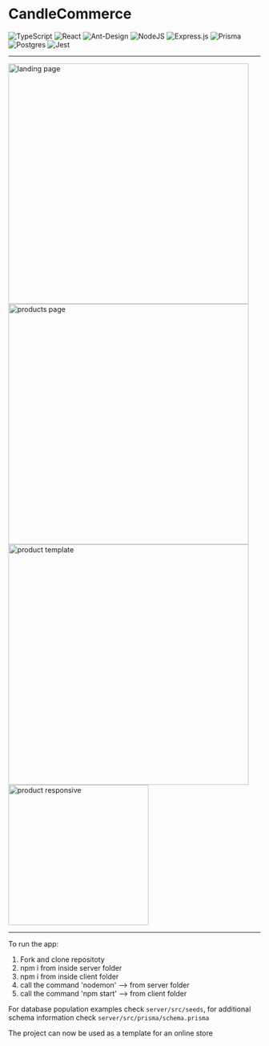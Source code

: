 # CandleCommerce

![TypeScript](https://img.shields.io/badge/typescript-%23007ACC.svg?style=for-the-badge&logo=typescript&logoColor=white) ![React](https://img.shields.io/badge/react-%2320232a.svg?style=for-the-badge&logo=react&logoColor=%2361DAFB) ![Ant-Design](https://img.shields.io/badge/-AntDesign-%230170FE?style=for-the-badge&logo=ant-design&logoColor=white) ![NodeJS](https://img.shields.io/badge/node.js-6DA55F?style=for-the-badge&logo=node.js&logoColor=white) ![Express.js](https://img.shields.io/badge/express.js-%23404d59.svg?style=for-the-badge&logo=express&logoColor=%2361DAFB) ![Prisma](https://img.shields.io/badge/Prisma-3982CE?style=for-the-badge&logo=Prisma&logoColor=white) ![Postgres](https://img.shields.io/badge/postgres-%23316192.svg?style=for-the-badge&logo=postgresql&logoColor=white) ![Jest](https://img.shields.io/badge/-jest-%23C21325?style=for-the-badge&logo=jest&logoColor=white)

---


<img src="https://media-exp1.licdn.com/dms/image/C562DAQGDIZfqJCrO4g/profile-treasury-image-shrink_800_800/0/1653327941045?e=1653933600&v=beta&t=UOhrefCNmPky16rKppiESMHV8o9_rpz7uu6XkcgNUuM" width="480px" alt="landing page"/> <img src="https://media-exp1.licdn.com/dms/image/C562DAQE0Bt8orQjpqw/profile-treasury-image-shrink_800_800/0/1653327970475?e=1653933600&v=beta&t=gpFw50P31p1InmR3kJa28a6hYaDiDz5dxegV9nFA9lA" width="480px" alt="products page"/> <img src="https://media-exp1.licdn.com/dms/image/C562DAQF8hX_mo9f9Bg/profile-treasury-image-shrink_800_800/0/1653328002145?e=1653933600&v=beta&t=pyVrHaWy0XSxr_E7CRlkne0r0OkBIn-48-uS605RSPk" width="480px" alt="product template"/> <img src="https://media-exp1.licdn.com/dms/image/C562DAQHvywERnNq6-A/profile-treasury-image-shrink_1920_1920/0/1653328019216?e=1653933600&v=beta&t=fElL7D1XBlp2C_OuK4j4LLIjRO5gyvVz4TAHQX1u_LE" width="280px" alt="product responsive"/>

---

To run the app:

1. Fork and clone repositoty
2. npm i from inside server folder
3. npm i from inside client folder
4. call the command 'nodemon' --> from server folder
5. call the command 'npm start' --> from client folder

For database population examples check `server/src/seeds`, for additional schema information check `server/src/prisma/schema.prisma`

The project can now be used as a template for an online store

